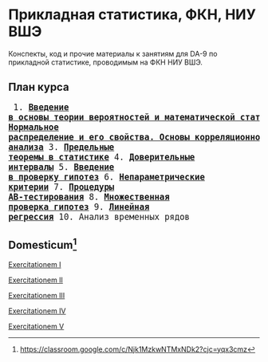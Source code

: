 # Прикладная статистика, ФКН, НИУ ВШЭ

Конспекты, код и прочие материалы к занятиям для DA-9 по прикладной статистике, проводимым на ФКН НИУ ВШЭ.

## План курса
<big><pre>
    1. [**Введение в основы теории вероятностей и математической статистики**](https://github.com/hdrbv/applied_statistics_hse/tree/main/week_1)
	2. [**Нормальное распределение и его свойства. Основы корреляционного анализа**](https://github.com/hdrbv/applied_statistics_hse/tree/main/week_2)
	3. [**Предельные теоремы в статистике**](https://github.com/hdrbv/applied_statistics_hse/tree/main/week_3)
	4. [**Доверительные интервалы**](https://github.com/hdrbv/applied_statistics_hse/tree/main/week_4)
	5. [**Введение в проверку гипотез**](https://github.com/hdrbv/applied_statistics_hse/tree/main/week_5) 
	6. [**Непараметрические критерии**](https://github.com/hdrbv/applied_statistics_hse/tree/main/week_6) 
	7. [**Процедуры AB-тестирования**](https://github.com/hdrbv/applied_statistics_hse/tree/main/week_7)
	8. [**Множественная проверка гипотез**](https://github.com/hdrbv/applied_statistics_hse/tree/main/week_8)
	9. [**Линейная регрессия**](https://github.com/hdrbv/applied_statistics_hse/tree/main/week_9)
	10. Анализ временных рядов
</pre></big>

## Domesticum[^1]

[Exercitationem I](https://github.com/hdrbv/applied_statistics_hse/tree/main/home_assignments/ha1)

[Exercitationem II](https://github.com/hdrbv/applied_statistics_hse/tree/main/home_assignments/ha2)

[Exercitationem III](https://github.com/hdrbv/applied_statistics_hse/tree/main/home_assignments/ha3)

[Exercitationem IV](https://github.com/hdrbv/applied_statistics_hse/tree/main/home_assignments/ha4)

[Exercitationem V](https://github.com/hdrbv/applied_statistics_hse/tree/main/home_assignments/ha5)

[^1]: https://classroom.google.com/c/Njk1MzkwNTMxNDk2?cjc=yqx3cmz

